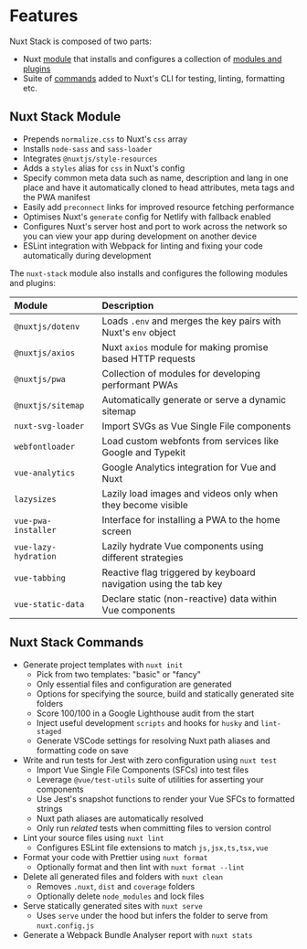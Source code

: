 # Features

Nuxt Stack is composed of two parts:

- Nuxt [module](/module/) that installs and configures a collection of [modules and plugins](/module/plugins.html)
- Suite of [commands](/commands/) added to Nuxt's CLI for testing, linting, formatting etc.

## Nuxt Stack Module

- Prepends `normalize.css` to Nuxt's `css` array
- Installs `node-sass` and `sass-loader`
- Integrates `@nuxtjs/style-resources`
- Adds a `styles` alias for `css` in Nuxt's config
- Specify common meta data such as name, description and lang in one place and have it automatically cloned to head attributes, meta tags and the PWA manifest
- Easily add `preconnect` links for improved resource fetching performance
- Optimises Nuxt's `generate` config for Netlify with fallback enabled
- Configures Nuxt's server host and port to work across the network so you can view your app during development on another device
- ESLint integration with Webpack for linting and fixing your code automatically during development

The `nuxt-stack` module also installs and configures the following modules and plugins:

| Module               | Description                                                      |
| :------------------- | :--------------------------------------------------------------- |
| `@nuxtjs/dotenv`     | Loads `.env` and merges the key pairs with Nuxt's `env` object   |
| `@nuxtjs/axios`      | Nuxt `axios` module for making promise based HTTP requests       |
| `@nuxtjs/pwa`        | Collection of modules for developing performant PWAs             |
| `@nuxtjs/sitemap`    | Automatically generate or serve a dynamic sitemap                |
| `nuxt-svg-loader`    | Import SVGs as Vue Single File components                        |
| `webfontloader`      | Load custom webfonts from services like Google and Typekit       |
| `vue-analytics`      | Google Analytics integration for Vue and Nuxt                    |
| `lazysizes`          | Lazily load images and videos only when they become visible      |
| `vue-pwa-installer`  | Interface for installing a PWA to the home screen                |
| `vue-lazy-hydration` | Lazily hydrate Vue components using different strategies         |
| `vue-tabbing`        | Reactive flag triggered by keyboard navigation using the tab key |
| `vue-static-data`    | Declare static (non-reactive) data within Vue components         |

## Nuxt Stack Commands

- Generate project templates with `nuxt init`
  - Pick from two templates: "basic" or "fancy"
  - Only essential files and configuration are generated
  - Options for specifying the source, build and statically generated site folders
  - Score 100/100 in a Google Lighthouse audit from the start
  - Inject useful development `scripts` and hooks for `husky` and `lint-staged`
  - Generate VSCode settings for resolving Nuxt path aliases and formatting code on save
- Write and run tests for Jest with zero configuration using `nuxt test`
  - Import Vue Single File Components (SFCs) into test files
  - Leverage `@vue/test-utils` suite of utilities for asserting your components
  - Use Jest's snapshot functions to render your Vue SFCs to formatted strings
  - Nuxt path aliases are automatically resolved
  - Only run _related_ tests when committing files to version control
- Lint your source files using `nuxt lint`
  - Configures ESLint file extensions to match `js,jsx,ts,tsx,vue`
- Format your code with Prettier using `nuxt format`
  - Optionally format and then lint with `nuxt format --lint`
- Delete all generated files and folders with `nuxt clean`
  - Removes `.nuxt`, `dist` and `coverage` folders
  - Optionally delete `node_modules` and lock files
- Serve statically generated sites with `nuxt serve`
  - Uses `serve` under the hood but infers the folder to serve from `nuxt.config.js`
- Generate a Webpack Bundle Analyser report with `nuxt stats`
